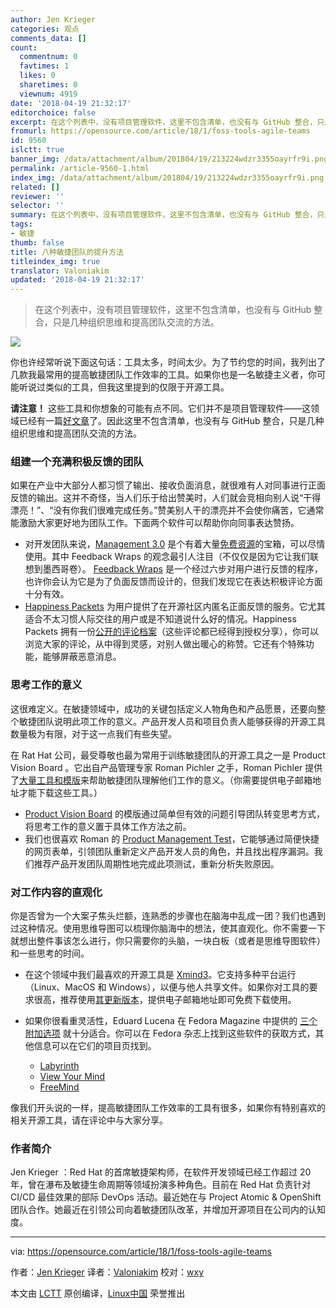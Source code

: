 ```yaml
---
author: Jen Krieger
categories: 观点
comments_data: []
count:
  commentnum: 0
  favtimes: 1
  likes: 0
  sharetimes: 0
  viewnum: 4919
date: '2018-04-19 21:32:17'
editorchoice: false
excerpt: 在这个列表中，没有项目管理软件，这里不包含清单，也没有与 GitHub 整合，只是几种组织思维和提高团队交流的方法。
fromurl: https://opensource.com/article/18/1/foss-tools-agile-teams
id: 9560
islctt: true
banner_img: /data/attachment/album/201804/19/213224wdzr3355oayrfr9i.png
permalink: /article-9560-1.html
index_img: /data/attachment/album/201804/19/213224wdzr3355oayrfr9i.png.thumb.jpg
related: []
reviewer: ''
selector: ''
summary: 在这个列表中，没有项目管理软件，这里不包含清单，也没有与 GitHub 整合，只是几种组织思维和提高团队交流的方法。
tags:
- 敏捷
thumb: false
title: 八种敏捷团队的提升方法
titleindex_img: true
translator: Valoniakim
updated: '2018-04-19 21:32:17'
---
```



> 
> 在这个列表中，没有项目管理软件，这里不包含清单，也没有与 GitHub 整合，只是几种组织思维和提高团队交流的方法。
> 
> 
> 


![](/data/attachment/album/201804/19/213224wdzr3355oayrfr9i.png)


你也许经常听说下面这句话：工具太多，时间太少。为了节约您的时间，我列出了几款我最常用的提高敏捷团队工作效率的工具。如果你也是一名敏捷主义者，你可能听说过类似的工具，但我这里提到的仅限于开源工具。


**请注意！** 这些工具和你想象的可能有点不同。它们并不是项目管理软件——这领域已经有一篇[好文章](https://opensource.com/business/16/3/top-project-management-tools-2016)了。因此这里不包含清单，也没有与 GitHub 整合，只是几种组织思维和提高团队交流的方法。


### 组建一个充满积极反馈的团队


如果在产业中大部分人都习惯了输出、接收负面消息，就很难有人对同事进行正面反馈的输出。这并不奇怪，当人们乐于给出赞美时，人们就会竞相向别人说“干得漂亮！”、“没有你我们很难完成任务。”赞美别人干的漂亮并不会使你痛苦，它通常能激励大家更好地为团队工作。下面两个软件可以帮助你向同事表达赞扬。


* 对开发团队来说，[Management 3.0](https://management30.com/) 是个有着大量[免费资源](https://management30.com/leadership-resource-hub/)的宝箱，可以尽情使用。其中 Feedback Wraps 的观念最引人注目（不仅仅是因为它让我们联想到墨西哥卷）。 [Feedback Wraps](https://management30.com/en/practice/feedback-wraps/) 是一个经过六步对用户进行反馈的程序，也许你会认为它是为了负面反馈而设计的，但我们发现它在表达积极评论方面十分有效。
* [Happiness Packets](https://happinesspackets.io/) 为用户提供了在开源社区内匿名正面反馈的服务。它尤其适合不太习惯人际交往的用户或是不知道说什么好的情况。Happiness Packets 拥有一份[公开的评论档案](https://www.happinesspackets.io/archive/)（这些评论都已经得到授权分享），你可以浏览大家的评论，从中得到灵感，对别人做出暖心的称赞。它还有个特殊功能，能够屏蔽恶意消息。


### 思考工作的意义


这很难定义。在敏捷领域中，成功的关键包括定义人物角色和产品愿景，还要向整个敏捷团队说明此项工作的意义。产品开发人员和项目负责人能够获得的开源工具数量极为有限，对于这一点我们有些失望。


在 Rat Hat 公司，最受尊敬也最为常用于训练敏捷团队的开源工具之一是 Product Vision Board 。它出自产品管理专家 Roman Pichler 之手，Roman Pichler 提供了[大量工具和模版](http://www.romanindex_imghler.com/tools/)来帮助敏捷团队理解他们工作的意义。（你需要提供电子邮箱地址才能下载这些工具。）


* [Product Vision Board](http://www.romanindex_imghler.com/tools/vision-board/) 的模版通过简单但有效的问题引导团队转变思考方式，将思考工作的意义置于具体工作方法之前。
* 我们也很喜欢 Roman 的 [Product Management Test](http://www.romanindex_imghler.com/tools/romans-product-management-test/)，它能够通过简便快捷的网页表单，引领团队重新定义产品开发人员的角色，并且找出程序漏洞。我们推荐产品开发团队周期性地完成此项测试，重新分析失败原因。


### 对工作内容的直观化


你是否曾为一个大案子焦头烂额，连熟悉的步骤也在脑海中乱成一团？我们也遇到过这种情况。使用思维导图可以梳理你脑海中的想法，使其直观化。你不需要一下就想出整件事该怎么进行，你只需要你的头脑，一块白板（或者是思维导图软件）和一些思考的时间。


* 在这个领域中我们最喜欢的开源工具是 [Xmind3](https://sourceforge.net/projects/xmind3/?source=recommended)。它支持多种平台运行（Linux、MacOS 和 Windows），以便与他人共享文件。如果你对工具的要求很高，推荐使用[其更新版本](http://www.xmind.net/)，提供电子邮箱地址即可免费下载使用。
* 如果你很看重灵活性，Eduard Lucena 在 Fedora Magazine 中提供的 [三个附加选项](https://fedoramagazine.org/three-mind-mapping-tools-fedora/) 就十分适合。你可以在 Fedora 杂志上找到这些软件的获取方式，其他信息可以在它们的项目页找到。


	+ [Labyrinth](https://people.gnome.org/%7Edscorgie/labyrinth.html)
	+ [View Your Mind](http://www.insilmaril.de/vym/)
	+ [FreeMind](http://freemind.sourceforge.net/wiki/index.php/Main_Page)


像我们开头说的一样，提高敏捷团队工作效率的工具有很多，如果你有特别喜欢的相关开源工具，请在评论中与大家分享。


### 作者简介


Jen Krieger ：Red Hat 的首席敏捷架构师，在软件开发领域已经工作超过 20 年，曾在瀑布及敏捷生命周期等领域扮演多种角色。目前在 Red Hat 负责针对 CI/CD 最佳效果的部际 DevOps 活动。最近她在与 Project Atomic & OpenShift 团队合作。她最近在引领公司向着敏捷团队改革，并增加开源项目在公司内的认知度。




---


via: <https://opensource.com/article/18/1/foss-tools-agile-teams>


作者：[Jen Krieger](https://opensource.com/users/jkrieger) 译者：[Valoniakim](https://github.com/Valoniakim) 校对：[wxy](https://github.com/wxy)


本文由 [LCTT](https://github.com/LCTT/TranslateProject) 原创编译，[Linux中国](https://linux.cn/) 荣誉推出